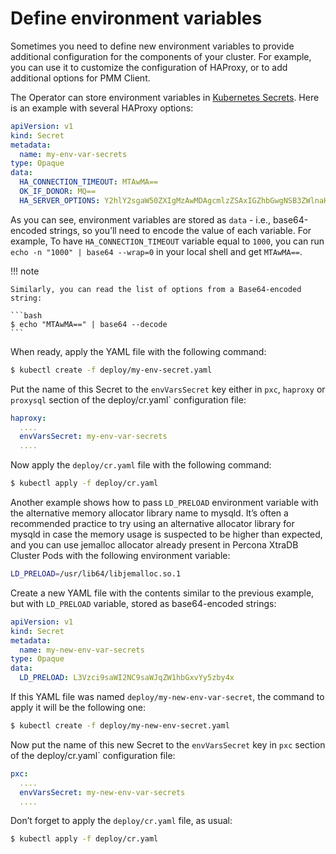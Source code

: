 # Define environment variables

Sometimes you need to define new environment variables to provide additional
configuration for the components of your cluster. For example, you can use it to
customize the configuration of HAProxy, or to add additional options for PMM
Client.

The Operator can store environment variables in [Kubernetes Secrets](https://kubernetes.io/docs/concepts/configuration/secret/). Here is an example with several HAProxy options:

```yaml
apiVersion: v1
kind: Secret
metadata:
  name: my-env-var-secrets
type: Opaque
data:
  HA_CONNECTION_TIMEOUT: MTAwMA==
  OK_IF_DONOR: MQ==
  HA_SERVER_OPTIONS: Y2hlY2sgaW50ZXIgMzAwMDAgcmlzZSAxIGZhbGwgNSB3ZWlnaHQgMQ==
```

As you can see, environment variables are stored as `data` - i.e.,
base64-encoded strings, so you’ll need to encode the value of each variable.
For example, To have `HA_CONNECTION_TIMEOUT` variable equal to `1000`, you
can run `echo -n "1000" | base64 --wrap=0` in your local shell and get `MTAwMA==`.

!!! note

    Similarly, you can read the list of options from a Base64-encoded string:

    ```bash
    $ echo "MTAwMA==" | base64 --decode
    ```

When ready, apply the YAML file with the following command:

```bash
$ kubectl create -f deploy/my-env-secret.yaml
```

Put the name of this Secret to the `envVarsSecret` key either in `pxc`,
`haproxy` or `proxysql` section of the deploy/cr.yaml\` configuration file:

```yaml
haproxy:
  ....
  envVarsSecret: my-env-var-secrets
  ....
```

Now apply the `deploy/cr.yaml` file with the following command:

```bash
$ kubectl apply -f deploy/cr.yaml
```

Another example shows how to pass `LD_PRELOAD` environment variable with the
alternative memory allocator library name to mysqld. It’s often a recommended
practice to try using an alternative allocator library for mysqld in case the
memory usage is suspected to be higher than expected, and you can use jemalloc
allocator already present in Percona XtraDB Cluster Pods with the following
environment variable:

```bash
LD_PRELOAD=/usr/lib64/libjemalloc.so.1
```

Create a new YAML file with the contents similar to the previous example, but
with `LD_PRELOAD` variable, stored as base64-encoded strings:

```yaml
apiVersion: v1
kind: Secret
metadata:
  name: my-new-env-var-secrets
type: Opaque
data:
  LD_PRELOAD: L3Vzci9saWI2NC9saWJqZW1hbGxvYy5zby4x
```

If this YAML file was named `deploy/my-new-env-var-secret`, the command
to apply it will be the following one:

```bash
$ kubectl create -f deploy/my-new-env-secret.yaml
```

Now put the name of this new Secret to the `envVarsSecret` key in `pxc`
section of the deploy/cr.yaml\` configuration file:

```yaml
pxc:
  ....
  envVarsSecret: my-new-env-var-secrets
  ....
```

Don’t forget to apply the `deploy/cr.yaml` file, as usual:

```bash
$ kubectl apply -f deploy/cr.yaml
```
